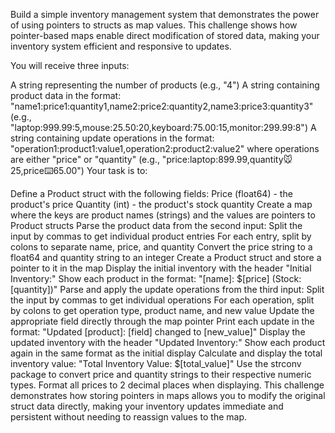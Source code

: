 Build a simple inventory management system that demonstrates the power of using pointers to structs as map values. This challenge shows how pointer-based maps enable direct modification of stored data, making your inventory system efficient and responsive to updates.

You will receive three inputs:

A string representing the number of products (e.g., "4")
A string containing product data in the format: "name1:price1:quantity1,name2:price2:quantity2,name3:price3:quantity3" (e.g., "laptop:999.99:5,mouse:25.50:20,keyboard:75.00:15,monitor:299.99:8")
A string containing update operations in the format: "operation1:product1:value1,operation2:product2:value2" where operations are either "price" or "quantity" (e.g., "price:laptop:899.99,quantity:mouse:25,price:keyboard:65.00")
Your task is to:

Define a Product struct with the following fields:
Price (float64) - the product's price
Quantity (int) - the product's stock quantity
Create a map where the keys are product names (strings) and the values are pointers to Product structs
Parse the product data from the second input:
Split the input by commas to get individual product entries
For each entry, split by colons to separate name, price, and quantity
Convert the price string to a float64 and quantity string to an integer
Create a Product struct and store a pointer to it in the map
Display the initial inventory with the header "Initial Inventory:"
Show each product in the format: "[name]: $[price] (Stock: [quantity])"
Parse and apply the update operations from the third input:
Split the input by commas to get individual operations
For each operation, split by colons to get operation type, product name, and new value
Update the appropriate field directly through the map pointer
Print each update in the format: "Updated [product]: [field] changed to [new_value]"
Display the updated inventory with the header "Updated Inventory:"
Show each product again in the same format as the initial display
Calculate and display the total inventory value: "Total Inventory Value: $[total_value]"
Use the strconv package to convert price and quantity strings to their respective numeric types. Format all prices to 2 decimal places when displaying. This challenge demonstrates how storing pointers in maps allows you to modify the original struct data directly, making your inventory updates immediate and persistent without needing to reassign values to the map.